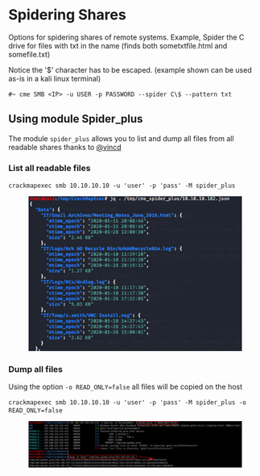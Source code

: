# Spidering Shares

Options for spidering shares of remote systems. Example, Spider the C drive for files with txt in the name (finds both sometxtfile.html and somefile.txt)

Notice the '$' character has to be escaped. (example shown can be used as-is in a kali linux terminal)

```
#~ cme SMB <IP> -u USER -p PASSWORD --spider C\$ --pattern txt
```

## Using module Spider\_plus

The module `spider_plus` allows you to list and dump all files from all readable shares thanks to [@vincd](https://github.com/vincd)

### List all readable files

```
crackmapexec smb 10.10.10.10 -u 'user' -p 'pass' -M spider_plus
```

<figure><img src="../../.gitbook/assets/image (48).png" alt=""><figcaption></figcaption></figure>

### Dump all files

Using the option `-o READ_ONLY=false` all files will be copied on the host

```
crackmapexec smb 10.10.10.10 -u 'user' -p 'pass' -M spider_plus -o READ_ONLY=false
```

<figure><img src="../../.gitbook/assets/image (49).png" alt=""><figcaption></figcaption></figure>
